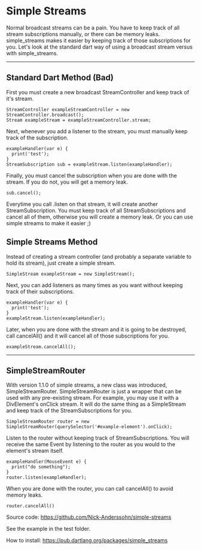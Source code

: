 # Simple Streams
Normal broadcast streams can be a pain. You have to keep track of all stream subscriptions manually, or there can be memory leaks. simple_streams makes it easier by keeping track of those subscriptions for you. Let's look at the standard dart way of using a broadcast stream versus with simple_streams.

---

## Standard Dart Method (Bad)

First you must create a new broadcast StreamController and keep track of it's stream.

```
StreamController exampleStreamController = new StreamController.broadcast();
Stream exampleStream = exampleStreamController.stream;
```

Next, whenever you add a listener to the stream, you must manually keep track of the subscription.

```
exampleHandler(var e) {
  print('test');
}
StreamSubscription sub = exampleStream.listen(exampleHandler);
```

Finally, you must cancel the subscription when you are done with the stream.  If you do not, you will get a memory leak.

```
sub.cancel();
```

Everytime you call .listen on that stream, it will create another StreamSubscription. You must keep track of all StreamSubscriptions and cancel all of them, otherwise you will create a memory leak. Or you can use simple streams to make it easier ;)

## Simple Streams Method

Instead of creating a stream controller (and probably a separate variable to hold its stream), just create a simple stream.

```
SimpleStream exampleStream = new SimpleStream();
```

Next, you can add listeners as many times as you want without keeping track of their subscriptions.

```
exampleHandler(var e) {
  print('test');
}
exampleStream.listen(exampleHandler);
```

Later, when you are done with the stream and it is going to be destroyed, call cancelAll() and it will cancel all of those subscriptions for you.

```
exampleStream.cancelAll();
```

---

## SimpleStreamRouter

With version 1.1.0 of simple streams, a new class was introduced, SimpleStreamRouter. SimpleStreamRouter is just a wrapper that can be used with any pre-existing stream. For example, you may use it with a DivElement's onClick stream. It will do the same thing as a SimpleStream and keep track of the StreamSubscriptions for you.

```
SimpleStreamRouter router = new SimpleStreamRouter(querySelector('#example-element').onClick);

```

Listen to the router without keeping track of StreamSubscriptions. You will receive the same Event by listening to the router as you would to the element's stream itself.

```
exampleHandler(MouseEvent e) {
  print("do something");
}
router.listen(exampleHandler);
```

When you are done with the router, you can call cancelAll() to avoid memory leaks.

```
router.cancelAll()
```

Source code: https://github.com/Nick-Anderssohn/simple-streams

See the example in the test folder.

How to install: https://pub.dartlang.org/packages/simple_streams
